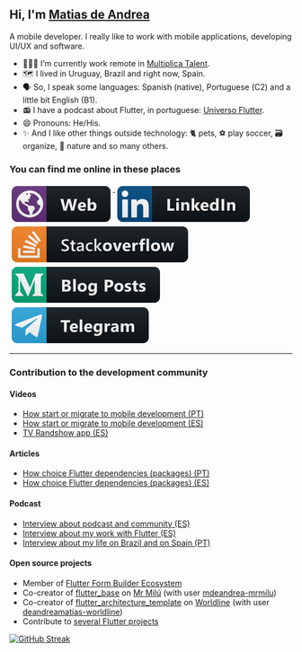 ## Hi, I'm [Matias de Andrea](https://deandreamatias.com)
A mobile developer. I really like to work with mobile applications, developing UI/UX and software.


- 👨🏽‍💻 I’m currently work remote in [Multiplica Talent](https://www.multiplicatalent.com/).
- 🗺 I lived in Uruguay, Brazil and right now, Spain.
- 🗣 So, I speak some languages: Spanish (native), Portuguese (C2) and a little bit English (B1).
- 📻 I have a podcast about Flutter, in portuguese: [Universo Flutter](https://anchor.fm/universoflutter).
- 😄 Pronouns: He/His.
- ✨ And I like other things outside technology: 🐈 pets, ⚽ play soccer, 🗃 organize, 🌳 nature and so many others.

### You can find me online in these places


<p align="left">
 <a href="https://deandreamatias.com">
    <img src="https://raw.githubusercontent.com/deandreamatias/deandreamatias/master/resources/web.svg" alt="Website" style="vertical-align:top; margin:4px">
  </a>
  <a href="https://www.linkedin.com/in/deandreamatias/">
    <img src="https://raw.githubusercontent.com/deandreamatias/deandreamatias/master/resources/linkedin.svg" alt="LinkedIn" style="vertical-align:top; margin:4px">
  </a>
  </a>
  <a href="https://stackoverflow.com/users/8700272/matias-de-andrea?tab=profile">
    <img src="https://raw.githubusercontent.com/deandreamatias/deandreamatias/master/resources/stackoverflow.svg" alt="StackOverflow" style="vertical-align:top; margin:4px">
  </a>
  </a>
  <a href="https://medium.com/@deandreamatias">
    <img src="https://raw.githubusercontent.com/deandreamatias/deandreamatias/master/resources/medium.svg" alt="Medium" style="vertical-align:top; margin:4px">
  </a>
  <a href="https://t.me/deandreamatias">
    <img src="https://raw.githubusercontent.com/deandreamatias/deandreamatias/master/resources/telegram.svg" alt="Telegram" style="vertical-align:top; margin:4px">
  </a>
</p>

<hr>

### Contribution to the development community

#### Videos

  - [How start or migrate to mobile development (PT)](https://youtu.be/wGnb65r8RIA?t=25)
  - [How start or migrate to mobile development (ES)](https://youtu.be/EQUxi4gKoLA)
  - [TV Randshow app (ES)](https://youtu.be/Ggio7N9eUqk?t=4111)

#### Articles

  - [How choice Flutter dependencies (packages) (PT)](https://medium.com/@deandreamatias/escolhendo-dependencias-packages-em-flutter-5ab5515d3771)
  - [How choice Flutter dependencies (packages) (ES)](https://medium.com/flutter-espa%C3%B1a/eligiendo-dependencias-packages-en-flutter-8c8bf2136c4b)

#### Podcast

  - [Interview about podcast and community (ES)](https://anchor.fm/flutterconf/episodes/02-Entrevista-con-Matas-de-Andrea--el-Universo-de-la-comunidad-Flutter-en-portugus-etd0qi)
  - [Interview about my work with Flutter (ES)](https://www.youtube.com/live/qm9GJHwmUOY)
  - [Interview about my life on Brazil and on Spain (PT)](https://open.spotify.com/episode/7hKTq2AhxGjCJTYyPsaE7b?si=7289de9e237c4c81)

#### Open source projects

- Member of [Flutter Form Builder Ecosystem](https://github.com/flutter-form-builder-ecosystem)
- Co-creator of [flutter_base](https://github.com/mrmilu/flutter_base) on [Mr Milú](https://mrmilu.com/) (with user [mdeandrea-mrmilu](https://github.com/mdeandrea-mrmilu))
- Co-creator of [flutter_architecture_template](https://github.com/worldline-spain/flutter_architecture_template) on [Worldline](https://worldline.com/es-es/home.html) (with user [deandreamatias-worldline](https://github.com/deandreamatias-worldline))
- Contribute to [several Flutter projects](https://github.com/deandreamatias?tab=repositories&q=&type=fork&language=dart&sort=)

[![GitHub Streak](https://streak-stats.demolab.com?user=deandreamatias&hide_border=true&card_width=400&background=7E008E&sideLabels=FFFFFFEE&dates=FFFFFFEE&sideNums=FFFFFF&hide_current_streak=true)](https://git.io/streak-stats)
